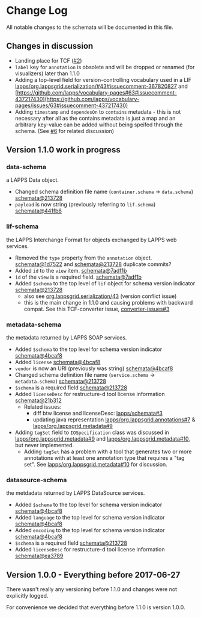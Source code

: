 # Change Log

All notable changes to the schemata will be documented in this file.

## Changes in discussion 

* Landing place for TCF ([#2](https://github.com/lapps/schemata/issues/2))
* `label` key for `annotation` is obsolete and will be dropped or renamed (for visualizers) later than 1.1.0
* Adding a top-level field for version-controlling vocabulary used in a LIF [lapps/org.lappsgrid.serialization/#43#issuecomment-367820827](https://github.com/lapps/org.lappsgrid.serialization/issues/43#issuecomment-367820827) and [https://github.com/lapps/vocabulary-pages#63#issuecomment-437217430](https://github.com/lapps/vocabulary-pages/issues/63#issuecomment-437217430)
* Adding `timestamp` and `dependesOn` to `contains` metadata - this is not necessary after all as the contains metadata is just a map and an arbitrary key-value can be added without being speifed through the schema. (See [#6](https://github.com/lapps/schemata/issues/6) for related discussion)


## Version 1.1.0  work in progress

### data-schema
a LAPPS Data object.

* Changed schema definition file name (`container.schema` -> `data.schema`) [schemata@213728](https://github.com/lapps/schemata/commit/21372890ef2321b01767dfb10f02809f8db5bd5b#diff-54f366c76865169bde47d87606e93843)
* `payload` is now string (previously referring to `lif.schema`) [schemata@441fb6](https://github.com/lapps/schemata/commit/441fb609397e3f76974d924241ae5ae0517fade5#diff-54f366c76865169bde47d87606e93843R13)

### lif-schema
the LAPPS Interchange Format for objects exchanged by LAPPS web services.


* Removed the `type` property from the `annotation` object. [schemata@1d7522](https://github.com/lapps/schemata/commit/1d75223f65b428815279f15c20dec3d2eab3e9db#diff-e171794aeccf8b0c40e9a9bea4f64c2dL82) and [schemata@213728](https://github.com/lapps/schemata/commit/21372890ef2321b01767dfb10f02809f8db5bd5b#diff-e171794aeccf8b0c40e9a9bea4f64c2dL82) duplicate commits? 
* Added `id` to the `view` item. [schemata@7adf1b](https://github.com/lapps/schemata/commit/7adf1b143115cac098b48b13de84ddb6d392aa59#diff-e171794aeccf8b0c40e9a9bea4f64c2dR62)
* `id` of the `view` is a required field. [schemata@7adf1b](https://github.com/lapps/schemata/commit/7adf1b143115cac098b48b13de84ddb6d392aa59#diff-e171794aeccf8b0c40e9a9bea4f64c2dR67)
* Added `$schema` to the top level of `lif` object for schema version indicator  [schemata@213728](https://github.com/lapps/schemata/commit/21372890ef2321b01767dfb10f02809f8db5bd5b#diff-e171794aeccf8b0c40e9a9bea4f64c2dR16)
    * also see [org.lappsgrid.serialization/43](https://github.com/lapps/org.lappsgrid.serialization/issues/43) (version conflict issue)
    * this is the main change in 1.1.0 and causing problems with backward compat. See this TCF-converter issue, [converter-issues#3](https://github.com/lapps-clarin/converter-issues/issues/3)

### metadata-schema
the metadata returned by LAPPS SOAP services.

* Added `$schema` to the top level for schema version indicator [schemata@4bcaf8](https://github.com/lapps/schemata/commit/4bcaf8d5672e0dd78c91b755d9d7cacac2321d05#diff-ce7d800f1e21c5e7aafe5eeb52137ddbR39)
* Added `license` [schemata@4bcaf8](https://github.com/lapps/schemata/commit/4bcaf8d5672e0dd78c91b755d9d7cacac2321d05#diff-ce7d800f1e21c5e7aafe5eeb52137ddbR40)
* `vendor` is now an URI (previously was string) [schemata@4bcaf8](https://github.com/lapps/schemata/commit/4bcaf8d5672e0dd78c91b755d9d7cacac2321d05#diff-ce7d800f1e21c5e7aafe5eeb52137ddbR45)
* Changed schema definition file name (`service.schema` -> `metadata.schema`) [schemata@213728](https://github.com/lapps/schemata/commit/21372890ef2321b01767dfb10f02809f8db5bd5b#diff-2a24b82a760b8597098c2158a3ca8c1f)
* `$schema` is a required field [schemata@213728](https://github.com/lapps/schemata/commit/21372890ef2321b01767dfb10f02809f8db5bd5b#diff-2a24b82a760b8597098c2158a3ca8c1fR50)
* Added `licenseDesc` for restructure-d tool license information [schemata@21b312](https://github.com/lapps/schemata/commit/21b312f6760af9b6e3b112300d9fd934d622b811#diff-2a24b82a760b8597098c2158a3ca8c1fR43)
    * Related issues: 
        * diff btw license and licenseDesc: [lapps/schemata#3](https://github.com/lapps/schemata/issues/3)
        * updating java representation [lapps/org.lappsgrid.annotations#7](https://github.com/lapps/org.lappsgrid.annotations/issues/7) & [lapps/org.lappsgrid.metadata#9](https://github.com/lapps/org.lappsgrid.metadata/issues/9)
* Adding `tagSet` field to `IOSpecification` class was discussed in [lapps/org.lappsgrid.metadata#9](https://github.com/lapps/org.lappsgrid.metadata/issues/9) and [lapps/org.lappsgrid.metadata#10](https://github.com/lapps/org.lappsgrid.metadata/issues/10), but never implemented. 
    * Adding `tagSet` has a problem with a tool that generates two or more annotations with at least one annotation type that requires a "tag set". See [lapps/org.lappsgrid.metadata#10](https://github.com/lapps/org.lappsgrid.metadata/issues/10) for discussion. 

### datasource-schema
the metdadata returned by LAPPS DataSource services.

* Added `$schema` to the top level for schema version indicator [schemata@4bcaf8](https://github.com/lapps/schemata/commit/4bcaf8d5672e0dd78c91b755d9d7cacac2321d05#diff-c1699eaa601a26d77bee11ae921df61cR12)
* Added `language` to the top level for schema version indicator [schemata@4bcaf8](https://github.com/lapps/schemata/commit/4bcaf8d5672e0dd78c91b755d9d7cacac2321d05#diff-c1699eaa601a26d77bee11ae921df61cR20)
* Added `encoding` to the top level for schema version indicator [schemata@4bcaf8](https://github.com/lapps/schemata/commit/4bcaf8d5672e0dd78c91b755d9d7cacac2321d05#diff-c1699eaa601a26d77bee11ae921df61cR21)
* `$schema` is a required field [schemata@213728](https://github.com/lapps/schemata/commit/21372890ef2321b01767dfb10f02809f8db5bd5b#diff-c1699eaa601a26d77bee11ae921df61cR31)
* Added `licenseDesc` for restructure-d tool license information [schemata@ea3789](https://github.com/lapps/schemata/commit/ea3789f2f462fc04ad455af70803fa472b8a0c47)


## Version 1.0.0 - Everything before 2017-06-27

There wasn't really any versioning before 1.1.0 and changes were not explicitly logged.

For convenience we decided that everything before 1.1.0 is version 1.0.0.
